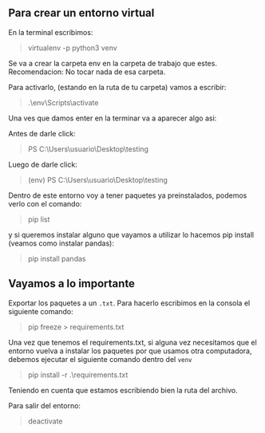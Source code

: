 ## Para crear un entorno virtual

En la terminal escribimos:
> virtualenv -p python3 venv

Se va a crear la carpeta env en la carpeta de trabajo que estes.
Recomendacion: No tocar nada de esa carpeta.

Para activarlo, (estando en la ruta de tu carpeta) vamos a escribir:
> .\env\Scripts\activate

Una ves que damos enter en la terminar va a aparecer algo asi:

Antes de darle click:
> PS C:\Users\usuario\Desktop\testing

Luego de darle click:

> (env) PS C:\Users\usuario\Desktop\testing

Dentro de este entorno voy a tener paquetes ya preinstalados, podemos verlo con el comando:

> pip list

y si queremos instalar alguno que vayamos a utilizar lo hacemos pip install (veamos como instalar pandas): 
> pip install pandas

## Vayamos a lo importante

Exportar los paquetes a un `.txt`. Para hacerlo escribimos en la consola el siguiente comando:

> pip freeze > requirements.txt 

Una vez que tenemos el requirements.txt, si alguna vez necesitamos que el entorno vuelva a instalar los paquetes por que usamos otra computadora, debemos ejecutar el siguiente comando dentro del `venv`

> pip install -r .\requirements.txt

Teniendo en cuenta que estamos escribiendo bien la ruta del archivo.

Para salir del entorno:

> deactivate